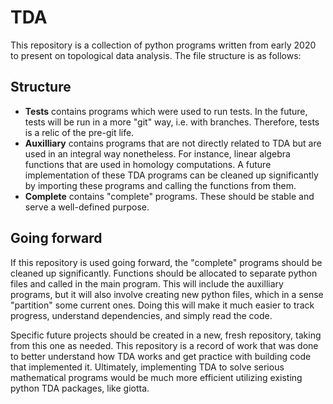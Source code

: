 # TDA

This repository is a collection of python programs written from early 2020 to present on topological data analysis. The file structure is as follows: 

## Structure 

- __Tests__ contains programs which were used to run tests. In the future, tests will be run in a more "git" way, i.e. with branches. Therefore, tests is a relic of the pre-git life. 
- __Auxilliary__ contains programs that are not directly related to TDA but are used in an integral way nonetheless. For instance, linear algebra functions that are used in homology computations. A future implementation of these TDA programs can be cleaned up significantly by importing these programs and calling the functions from them.
- __Complete__ contains "complete" programs. These should be stable and serve a well-defined purpose.

## Going forward 

If this repository is used going forward, the "complete" programs should be cleaned up significantly. Functions should be allocated to separate python files and called in the main program. This will include the auxilliary programs, but it will also involve creating new python files, which in a sense "partition" some current ones. Doing this will make it much easier to track progress, understand dependencies, and simply read the code.  

Specific future projects should be created in a new, fresh repository, taking from this one as needed. This repository is a record of work that was done to better understand how TDA works and get practice with building code that implemented it. Ultimately, implementing TDA to solve serious mathematical programs would be much more efficient utilizing existing python TDA packages, like giotta. 

